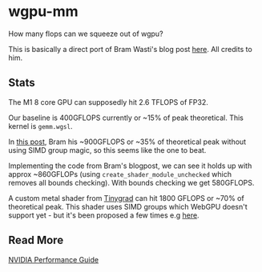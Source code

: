# wgpu-mm

How many flops can we squeeze out of wgpu?

This is basically a direct port of Bram Wasti's blog post [here](https://jott.live/markdown/webgpu_safari).
All credits to him.

## Stats

The M1 8 core GPU can supposedly hit 2.6 TFLOPS of FP32.

Our baseline is 400GFLOPS currently or ~15% of peak theoretical. This kernel is `gemm.wgsl`.

In [this post](https://jott.live/markdown/m1_webgpu_perf), Bram his ~900GFLOPS or ~35% of theoretical peak without using SIMD
group magic, so this seems like the one to beat.

Implementing the code from Bram's blogpost, we can see it holds up with approx ~860GFLOPs (using `create_shader_module_unchecked` which removes all bounds checking). With bounds checking we get 580GFLOPS.

A custom metal shader from [Tinygrad](https://github.com/geohot/tinygrad) can
hit 1800 GFLOPS or ~70% of theoretical peak. This shader uses SIMD groups which
WebGPU doesn't support yet - but it's been proposed a few times e.g [here](https://github.com/gpuweb/gpuweb/issues/3950).

## Read More 

[NVIDIA Performance Guide](https://docs.nvidia.com/deeplearning/performance/dl-performance-gpu-background/index.html#gpu-perf)
